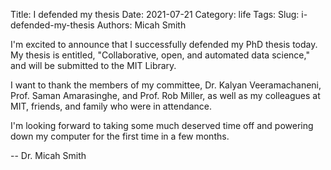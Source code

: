 Title: I defended my thesis
Date: 2021-07-21
Category: life
Tags:
Slug: i-defended-my-thesis
Authors: Micah Smith

I'm excited to announce that I successfully defended my PhD thesis today. My thesis is entitled, "Collaborative, open, and automated data science," and will be submitted to the MIT Library.

I want to thank the members of my committee, Dr. Kalyan Veeramachaneni, Prof. Saman Amarasinghe, and Prof. Rob Miller, as well as my colleagues at MIT, friends, and family who were in attendance.

I'm looking forward to taking some much deserved time off and powering down my computer for the first time in a few months.

-- Dr. Micah Smith
